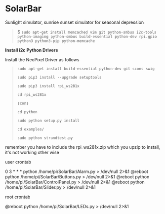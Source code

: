# SolarBar
Sunlight simulator, sunrise sunset simulator for seasonal depression

>$ `sudo apt-get install memcached vim git python-smbus i2c-tools python-imaging python-smbus build-essential python-dev rpi.gpio python3 python3-pip python-memcache`


**Install i2c Python Drivers**

Install the NeoPixel Driver as follows 

>`sudo apt-get install build-essential python-dev git scons swig`
>
>`sudo pip3 install --upgrade setuptools`
>
>`sudo pip3 install rpi_ws281x`
>
>`cd rpi_ws281x`
>
>`scons`
>
>`cd python`
>
>`sudo python setup.py install`
>
>`cd examples/`
>
>`sudo python strandtest.py`

remember you have to include the rpi_ws281x.zip which you upzip to install, it's not working other wise

user crontab 

0 3 * * * python /home/pi/SolarBar/Alarm.py > /dev/null 2>&1
@reboot python /home/pi/SolarBar/Buttons.py > /dev/null 2>&1
@reboot python /home/pi/SolarBar/ControlPanel.py > /dev/null 2>&1
@reboot python /home/pi/SolarBar/Slider.py > /dev/null 2>&1


root crontab

@reboot python /home/pi/SolarBar/LEDs.py > /dev/null 2>&1


